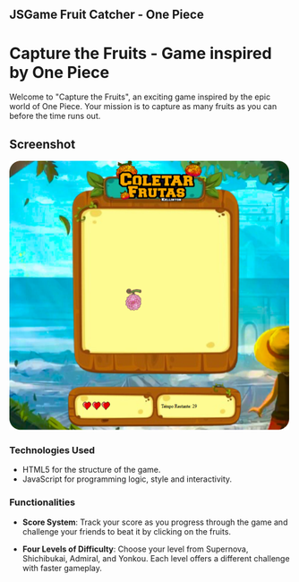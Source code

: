 ## JSGame Fruit Catcher - One Piece 




# Capture the Fruits - Game inspired by One Piece


Welcome to "Capture the Fruits", an exciting game inspired by the epic world of One Piece. Your mission is to capture as many fruits as you can before the time runs out.


## Screenshot

<p>

<img width="500" height="481" src="./to_readme/imagem_fundo_game.png">

</p>


### Technologies Used

- HTML5 for the structure of the game.
- JavaScript for programming logic, style and interactivity.


### Functionalities

- **Score System**: Track your score as you progress through the game and challenge your friends to beat it by clicking on the fruits.

- **Four Levels of Difficulty**: Choose your level from Supernova, Shichibukai, Admiral, and Yonkou. Each level offers a different challenge with faster gameplay.




